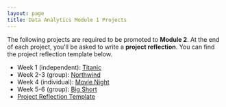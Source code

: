 ```yaml
---
layout: page
title: Data Analytics Module 1 Projects
---
```


The following projects are required to be promoted to **Module 2**. At the end of each project, you'll be asked to write a **project reflection**. You can find the project reflection template below.

* Week 1 (independent): [Titanic](./titanic)
* Week 2-3 (group): [Northwind](./northwind)
* Week 4 (individual): [Movie Night](./movie_night)
* Week 5-6 (group): [Big Short](./big_short)
* [Project Reflection Template](./project_reflection_template)